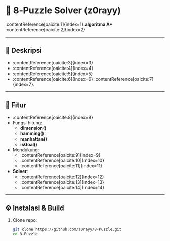 # 🧩 8‑Puzzle Solver (z0rayy)

:contentReference[oaicite:1]{index=1} **algoritma A\*** :contentReference[oaicite:2]{index=2}

---

## 📘 Deskripsi

- :contentReference[oaicite:3]{index=3}
- :contentReference[oaicite:4]{index=4}
- :contentReference[oaicite:5]{index=5}
- :contentReference[oaicite:6]{index=6} :contentReference[oaicite:7]{index=7}.

---

## 🚀 Fitur

- :contentReference[oaicite:8]{index=8}
- Fungsi hitung:
  - **dimension()**
  - **hamming()**
  - **manhattan()**
  - **isGoal()**
- Mendukung:
  - :contentReference[oaicite:9]{index=9}
  - :contentReference[oaicite:10]{index=10}
  - :contentReference[oaicite:11]{index=11}
- **Solver**:
  - :contentReference[oaicite:12]{index=12}
  - :contentReference[oaicite:13]{index=13}
  - :contentReference[oaicite:14]{index=14}

---

## ⚙️ Instalasi & Build

1. Clone repo:
   ```bash
   git clone https://github.com/z0rayy/8-Puzzle.git
   cd 8-Puzzle
